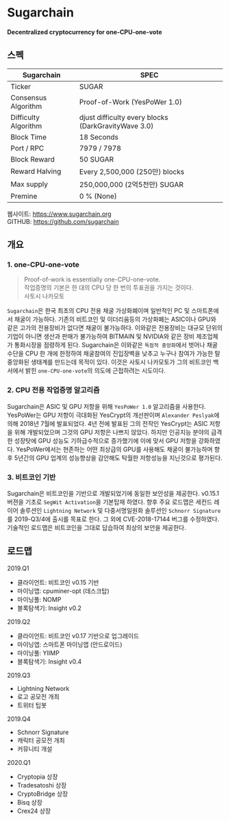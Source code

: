 # Sugarchain

#### Decentralized cryptocurrency for one-CPU-one-vote

## 스펙
|Sugarchain | SPEC |
|---|---|
|Ticker | SUGAR |
|Consensus Algorithm | Proof-of-Work (YesPoWer 1.0) |
|Difficulty Algorithm | djust difficulty every blocks (DarkGravityWave 3.0) |
|Block Time | 18 Seconds |
|Port / RPC | 7979 / 7978 |
|Block Reward | 50 SUGAR |
|Reward Halving | Every 2,500,000 (250만) blocks |
|Max supply | 250,000,000 (2억5천만) SUGAR |
|Premine | 0 % (None) |

웹사이트: https://www.sugarchain.org  
GITHUB: https://github.com/sugarchain  

## 개요

### 1. one-CPU-one-vote
> Proof-of-work is essentially one-CPU-one-vote.  
> 작업증명의 기본은 한 대의 CPU 당 한 번의 투표권을 가지는 것이다.  
> 사토시 나카모토

`Sugarchain`은 한국 최초의 CPU 전용 채굴 가상화폐이며 일반적인 PC 및 스마트폰에서 채굴이 가능하다. 기존의 비트코인 및 이더리움등의 가상화폐는 ASIC이나 GPU와 같은 고가의 전용장비가 없다면 채굴이 불가능하다. 이와같은 전용장비는 대규모 단위의 기업이 아니면 생산과 판매가 불가능하여 BITMAIN 및 NVIDIA와 같은 장비 제조업체가 통화시장을 점령하게 된다. Sugarchain은 이와같은 `독점적 중앙화`에서 벗어나 채굴수단을 CPU 한 개에 한정하여 채굴참여의 진입장벽을 낮추고 누구나 참여가 가능한 탈중앙화된 생태계를 만드는데 목적이 있다.  이것은 사토시 나카모토가 그의 비트코인 백서에서 밝힌 `one-CPU-one-vote`의 의도에 근접하려는 시도이다.

### 2. CPU 전용 작업증명 알고리즘

Sugarchain은 ASIC 및 GPU 저항을 위해 `YesPoWer 1.0` 알고리즘을 사용한다. YesPoWer는 GPU 저항이 극대화된 YesCrypt의 개선판이며 `Alexander Peslyak`에 의해 2018년 7월에 발표되었다. 4년 전에 발표된 그의 전작인 YesCrypt는 ASIC 저항을 위해 개발되었으며 그것의 GPU 저항은 나쁘지 않았다. 하지만 인공지능 분야의 급격한 성장탓에 GPU 성능도 기하급수적으로 증가했기에 이에 맞서 GPU 저항을 강화하였다. YesPoWer에서는 현존하는 어떤 최상급의 GPU를 사용해도 채굴이 불가능하며 향후 5년간의 GPU 업계의 성능향상을 감안해도 탁월한 저항성능을 지닌것으로 평가된다.

### 3. 비트코인 기반

Sugarchain은 비트코인을 기반으로 개발되었기에 동일한 보안성을 제공한다. v0.15.1 버젼을 기초로 `SegWit Activation`을 기본탑재 하였다. 향후 주요 로드맵은 세컨드 레이어 솔루션인 `Lightning Network` 및 다중서명일원화 솔루션인 `Schnorr Signature`를 2019-Q3/4에 출시를 목표로 한다. 그 외에 CVE-2018-17144 버그를 수정하였다. 기술적인 로드맵은 비트코인을 그대로 답습하여 최상의 보안을 제공한다.

## 로드맵

2019.Q1
 * 클라이언트: 비트코인 v0.15 기반
 * 마이닝앱: cpuminer-opt (데스크탑)
 * 마이닝풀: NOMP
 * 블록탐색기: Insight v0.2

2019.Q2
 * 클라이언트: 비트코인 v0.17 기반으로 업그레이드
 * 마이닝앱: 스마트폰 마이닝앱 (안드로이드)
 * 마이닝풀: YIIMP
 * 블록탐색기: Insight v0.4

2019.Q3
 * Lightning Network
 * 로고 공모전 개최
 * 트위터 팁봇

2019.Q4
 * Schnorr Signature
 * 캐릭터 공모전 개최
 * 커뮤니티 개설

2020.Q1
 * Cryptopia 상장
 * Tradesatoshi 상장
 * CryptoBridge 상장
 * Bisq 상장
 * Crex24 상장




















